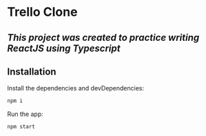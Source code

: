 # Trello Clone

## _This project was created to practice writing ReactJS using Typescript_

## Installation

Install the dependencies and devDependencies:

```sh
npm i
```

Run the app:

```sh
npm start
```
